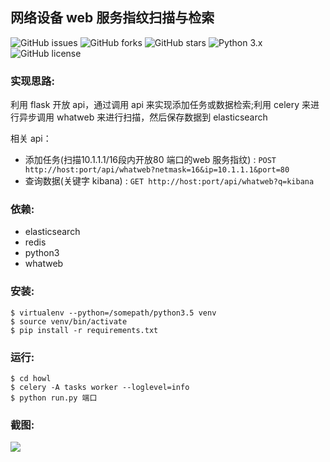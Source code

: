 ## 网络设备 web 服务指纹扫描与检索
![GitHub issues](https://img.shields.io/github/issues/0xbug/Howl.svg)
![GitHub forks](https://img.shields.io/github/forks/0xbug/Howl.svg)
![GitHub stars](https://img.shields.io/github/stars/0xbug/Howl.svg)
![Python 3.x](https://img.shields.io/badge/python-3.x-yellow.svg)
![GitHub license](https://img.shields.io/badge/license-GPLv3-blue.svg)
### 实现思路:

利用 flask 开放 api，通过调用 api 来实现添加任务或数据检索;利用 celery 来进行异步调用 whatweb 来进行扫描，然后保存数据到 elasticsearch

相关 api：

- 添加任务(扫描10.1.1.1/16段内开放80 端口的web 服务指纹) : `POST http://host:port/api/whatweb?netmask=16&ip=10.1.1.1&port=80` 
- 查询数据(关键字 kibana) : `GET http://host:port/api/whatweb?q=kibana`

### 依赖:

- elasticsearch
- redis
- python3
- whatweb

### 安装:
```
$ virtualenv --python=/somepath/python3.5 venv
$ source venv/bin/activate
$ pip install -r requirements.txt
```
### 运行:

```
$ cd howl
$ celery -A tasks worker --loglevel=info
$ python run.py 端口
```

### 截图:

![](http://obfxuk8r6.bkt.clouddn.com/howl_demo.png)